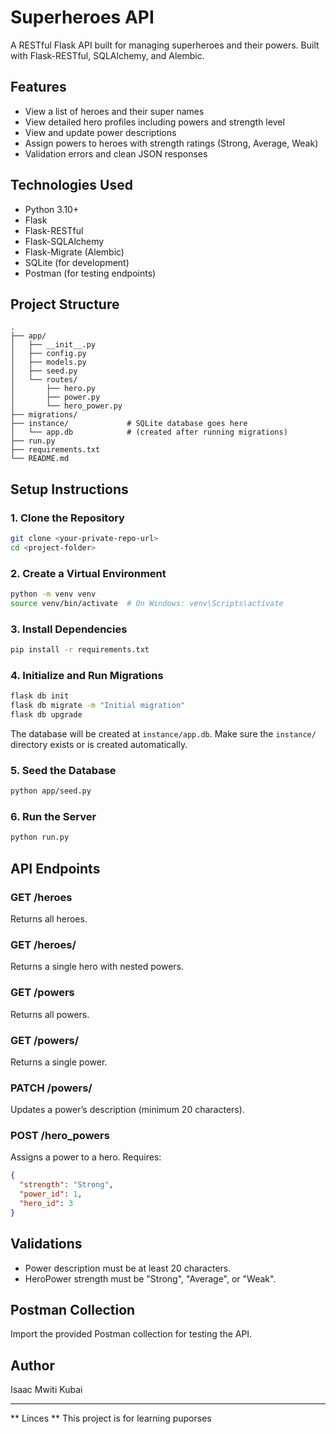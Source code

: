 # Superheroes API

A RESTful Flask API built for managing superheroes and their powers. Built with Flask-RESTful, SQLAlchemy, and Alembic.

## Features

- View a list of heroes and their super names
- View detailed hero profiles including powers and strength level
- View and update power descriptions
- Assign powers to heroes with strength ratings (Strong, Average, Weak)
- Validation errors and clean JSON responses

## Technologies Used

- Python 3.10+
- Flask
- Flask-RESTful
- Flask-SQLAlchemy
- Flask-Migrate (Alembic)
- SQLite (for development)
- Postman (for testing endpoints)

## Project Structure

```
.
├── app/
│   ├── __init__.py
│   ├── config.py
│   ├── models.py
│   ├── seed.py
│   └── routes/
│       ├── hero.py
│       ├── power.py
│       └── hero_power.py
├── migrations/
├── instance/             # SQLite database goes here
│   └── app.db            # (created after running migrations)
├── run.py
├── requirements.txt
└── README.md
```

## Setup Instructions

### 1. Clone the Repository

```bash
git clone <your-private-repo-url>
cd <project-folder>
```

### 2. Create a Virtual Environment

```bash
python -m venv venv
source venv/bin/activate  # On Windows: venv\Scripts\activate
```

### 3. Install Dependencies

```bash
pip install -r requirements.txt
```

### 4. Initialize and Run Migrations

```bash
flask db init
flask db migrate -m "Initial migration"
flask db upgrade
```

 The database will be created at `instance/app.db`. Make sure the `instance/` directory exists or is created automatically.

### 5. Seed the Database

```bash
python app/seed.py
```

### 6. Run the Server

```bash
python run.py
```

##  API Endpoints

### GET /heroes

Returns all heroes.

### GET /heroes/<id>

Returns a single hero with nested powers.

### GET /powers

Returns all powers.

### GET /powers/<id>

Returns a single power.

### PATCH /powers/<id>

Updates a power’s description (minimum 20 characters).

### POST /hero_powers

Assigns a power to a hero. Requires:
```json
{
  "strength": "Strong",
  "power_id": 1,
  "hero_id": 3
}
```

##  Validations

- Power description must be at least 20 characters.
- HeroPower strength must be "Strong", "Average", or "Weak".

## Postman Collection

Import the provided Postman collection for testing the API.

## Author

Isaac Mwiti Kubai

---

** Linces **
This project is for learning puporses 
